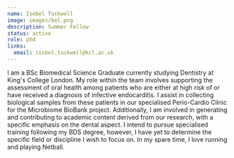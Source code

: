 ```yaml
---
name: Isobel Tuckwell
image: images/bel.png
description: Summer Fellow
status: active
role: phd
links:
  email: isobel.tuckwell@kcl.ac.uk
---
```


I am a BSc Biomedical Science Graduate currently studying Dentistry at King's College London. 
My role within the team involves supporting the assessment of oral health among patients who are either at high risk of or have received a diagnosis of infective endocarditis. I assist in collecting biological samples from these patients in our specialised Perio-Cardio Clinic for the Microbiome BioBank project. Additionally, I am involved in generating and contributing to academic content derived from our research, with a specific emphasis on the dental aspect. I intend to pursue specialised training following my BDS degree, however, I have yet to determine the specific field or discipline I wish to focus on. In my spare time, I love running and playing Netball. 
